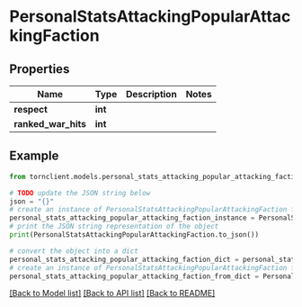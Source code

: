 # PersonalStatsAttackingPopularAttackingFaction


## Properties

Name | Type | Description | Notes
------------ | ------------- | ------------- | -------------
**respect** | **int** |  | 
**ranked_war_hits** | **int** |  | 

## Example

```python
from tornclient.models.personal_stats_attacking_popular_attacking_faction import PersonalStatsAttackingPopularAttackingFaction

# TODO update the JSON string below
json = "{}"
# create an instance of PersonalStatsAttackingPopularAttackingFaction from a JSON string
personal_stats_attacking_popular_attacking_faction_instance = PersonalStatsAttackingPopularAttackingFaction.from_json(json)
# print the JSON string representation of the object
print(PersonalStatsAttackingPopularAttackingFaction.to_json())

# convert the object into a dict
personal_stats_attacking_popular_attacking_faction_dict = personal_stats_attacking_popular_attacking_faction_instance.to_dict()
# create an instance of PersonalStatsAttackingPopularAttackingFaction from a dict
personal_stats_attacking_popular_attacking_faction_from_dict = PersonalStatsAttackingPopularAttackingFaction.from_dict(personal_stats_attacking_popular_attacking_faction_dict)
```
[[Back to Model list]](../README.md#documentation-for-models) [[Back to API list]](../README.md#documentation-for-api-endpoints) [[Back to README]](../README.md)


